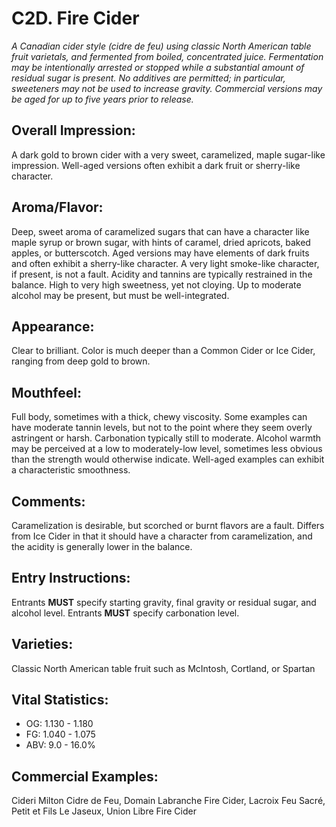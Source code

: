 # C2D. Fire Cider

_A Canadian cider style (cidre de feu) using classic North American table fruit varietals, and fermented from boiled, concentrated juice. Fermentation may be intentionally arrested or stopped while a substantial amount of residual sugar is present. No additives are permitted; in particular, sweeteners may not be used to increase gravity. Commercial versions may be aged for up to five years prior to release._

## Overall Impression: 

A dark gold to brown cider with a very sweet, caramelized, maple sugar-like impression. Well-aged versions often exhibit a dark fruit or sherry-like character.

## Aroma/Flavor: 

Deep, sweet aroma of caramelized sugars that can have a character like maple syrup or brown sugar, with hints of caramel, dried apricots, baked apples, or butterscotch. Aged versions may have elements of dark fruits and often exhibit a sherry-like character. A very light smoke-like character, if present, is not a fault. Acidity and tannins are typically restrained in the balance. High to very high sweetness, yet not cloying. Up to moderate alcohol may be present, but must be well-integrated.

## Appearance: 

Clear to brilliant. Color is much deeper than a Common Cider or Ice Cider, ranging from deep gold to brown.

## Mouthfeel: 

Full body, sometimes with a thick, chewy viscosity. Some examples can have moderate tannin levels, but not to the point where they seem overly astringent or harsh. Carbonation typically still to moderate. Alcohol warmth may be perceived at a low to moderately-low level, sometimes less obvious than the strength would otherwise indicate. Well-aged examples can exhibit a characteristic smoothness.

## Comments:

Caramelization is desirable, but scorched or burnt flavors are a fault. Differs from Ice Cider in that it should have a character from caramelization, and the acidity is generally lower in the balance.

## Entry Instructions: 

Entrants **MUST** specify starting gravity, final gravity or residual sugar, and alcohol level. Entrants **MUST** specify carbonation level.

## Varieties: 

Classic North American table fruit such as McIntosh, Cortland, or Spartan

## Vital Statistics:	
- OG:	1.130 - 1.180
- FG:	1.040 - 1.075
- ABV:	9.0 - 16.0%

## Commercial Examples: 

Cideri Milton Cidre de Feu, Domain Labranche Fire Cider, Lacroix Feu Sacré, Petit et Fils Le Jaseux, Union Libre Fire Cider
